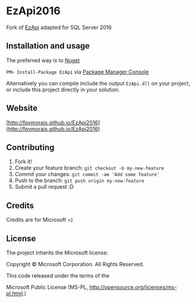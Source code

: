 # EzApi2016

Fork of [EzApi](http://sqlsrvintegrationsrv.codeplex.com/releases/view/21238) adapted for SQL Server 2016

## Installation and usage

The preferred way is to [Nuget](https://www.nuget.org/packages/EzApi/)

`PM> Install-Package EzApi` via [Package Manager Console](https://docs.nuget.org/docs/start-here/using-the-package-manager-console)

Alternatively you can compile include the output `EzApi.dll` on your project, or include this project directly in your solution.

## Website

[http://fpvmorais.github.io/EzApi2016](http://fpvmorais.github.io/EzApi2016)

## Contributing

1. Fork it!
2. Create your feature branch: `git checkout -b my-new-feature`
3. Commit your changes: `git commit -am 'Add some feature'`
4. Push to the branch: `git push origin my-new-feature`
5. Submit a pull request :D

## Credits

Credits are for Microsoft =)

## License

The project inherits the Microsoft license: 

Copyright © Microsoft Corporation.  All Rights Reserved.

This code released under the terms of the 

Microsoft Public License (MS-PL, http://opensource.org/licenses/ms-pl.html.)
